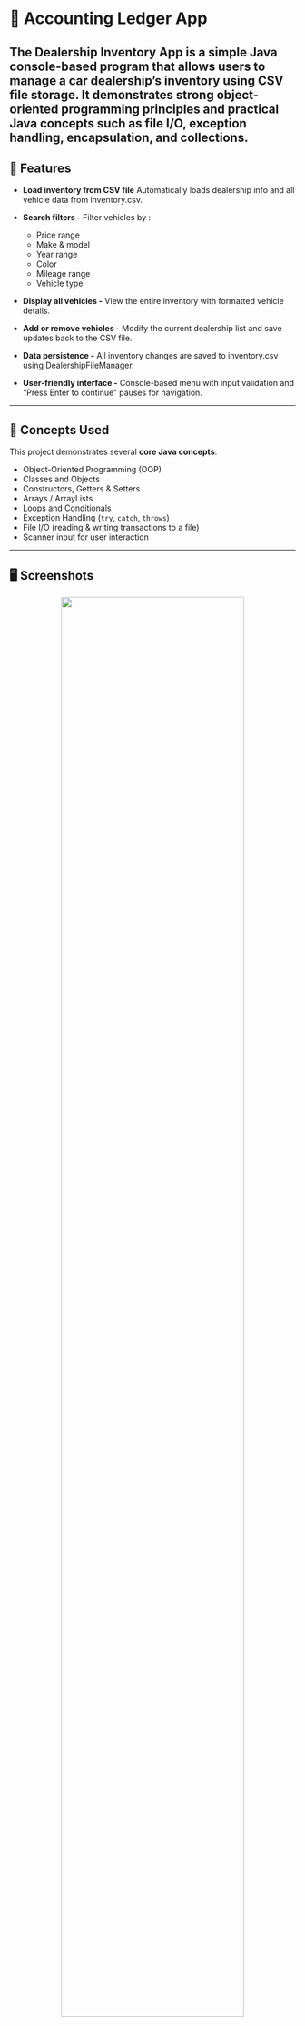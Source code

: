 
# 🧾 Accounting Ledger App

The **Dealership Inventory App** is a simple Java console-based program that allows users to manage a car dealership’s inventory using CSV file storage.
It demonstrates strong object-oriented programming principles and practical Java concepts such as **file I/O, exception handling, encapsulation, and collections**.
---

## 🚀 Features

* **Load inventory from CSV file**
Automatically loads dealership info and all vehicle data from inventory.csv.

* **Search filters -**
Filter vehicles by : 
    * Price range
    * Make & model
    * Year range
    * Color
    * Mileage range
    * Vehicle type

* **Display all vehicles -**
View the entire inventory with formatted vehicle details.

* **Add or remove vehicles -**
Modify the current dealership list and save updates back to the CSV file.

* **Data persistence -**
All inventory changes are saved to inventory.csv using DealershipFileManager.

* **User-friendly interface -**
Console-based menu with input validation and “Press Enter to continue” pauses for navigation.

---

## 🧠 Concepts Used

This project demonstrates several **core Java concepts**:

* Object-Oriented Programming (OOP)
* Classes and Objects
* Constructors, Getters & Setters
* Arrays / ArrayLists
* Loops and Conditionals
* Exception Handling (`try`, `catch`, `throws`)
* File I/O (reading & writing transactions to a file)
* Scanner input for user interaction

---
## 🖥️ Screenshots

<p align="center">
  <img src="screenshots/mainscreen.png" width="80%"/>
</p>
<p align="center">
  <img src="screenshots/displayScreen.png" width="80%"/>
</p>
<p align="center">
  <img src="screenshots/deleteScreen.png" width="80%"/>
</p>




## 🧩 Code Snippets

### 👇 Major process methods that run the core of the program.
```java     
public ArrayList<Vehicle> getAllVehicles(){
        return this.inventory;
    }

    public ArrayList<Vehicle> getVehiclesByPrice(double min, double max){
        ArrayList<Vehicle> result = new ArrayList<>();
        for(Vehicle v : inventory){
            double price = v.getPrice();
            if(price >= min && price <= max){
                result.add(v);
            }
        }
        return result;
    }
    public ArrayList<Vehicle> getVehiclesByMakeModel(String make, String model){
        ArrayList<Vehicle> result = new ArrayList<>();
        for(Vehicle v : inventory){
            String vehicleMake = v.getMake();
            String vehicleModel = v.getModel();
            if(make.equalsIgnoreCase(vehicleMake) && model.equalsIgnoreCase(vehicleModel)){
                result.add(v);
            }

        }
        return result;
    }
    public ArrayList<Vehicle> getVehiclesByYear(int min, int max){
        ArrayList<Vehicle> result = new ArrayList<>();
        for(Vehicle v : inventory){
            int year = v.getYear();
            if(year >= min && year <= max){
                result.add(v);
            }
        }
        return result;
    }
    public ArrayList<Vehicle> getVehiclesByColor(String color){
        ArrayList<Vehicle> result = new ArrayList<>();
        for(Vehicle v : inventory){
            String vehicleColor = v.getColor();
            if(color.equalsIgnoreCase(vehicleColor)){
                result.add(v);
            }
        }
        return result;
    }
    public ArrayList<Vehicle> getVehiclesByMileage(int min, int max){
        ArrayList<Vehicle> result = new ArrayList<>();
        for(Vehicle v : inventory){
            int mileage = v.getOdometer();
            if(mileage >= min && mileage <= max){
                result.add(v);
            }
        }
        return result;
    }
    public ArrayList<Vehicle> getVehiclesByType(String vehicleType){
        ArrayList<Vehicle> result = new ArrayList<>();
        for(Vehicle v : inventory){
            String type = v.getVehicleType();
            if(type.equalsIgnoreCase(vehicleType)){
                result.add(v);
            }
        }
        return result;
    }

    public Vehicle getVehicleByVin(int vin){
        Vehicle result = null;

            for(Vehicle v : inventory){
                if(vin == v.getVin()){
                    result = v;
                }
            }
        return result;
    }

    public void removeVehicle(Vehicle v){
            inventory.remove(v);
        System.out.println("✅Vehicle successfully removed.");
    }

```
## 🛠️ How to Run

### 1. Clone the repository

```bash
git clone https://github.com/iBel251/Accounting-Ledger-App.git
```

### 2. Open in your IDE

Open the folder in **IntelliJ IDEA**, **VS Code**, or any Java IDE.

### 3. Compile and run
Navigate to Main.java in src/main/java/com.capstone directory and run the program

---

## 💾 File Handling

All transactions are saved to a local text file (e.g., `enventory.csv`) so that data is **retained between sessions**.

---

## 📂 Project Structure

```
Car-dealership/
│
├── src/
│   └── main/java/pluralsight/
│       ├── Program.java
│       ├── UserInterface.java
│       ├── Dealership.java
│       ├── Vehicle.java
│       ├── DealershipFileManager.java
│       ├── Tools.java
│       
│
└── inventorycsv
```

---

## 🎯 Future Improvements

* More robust error handling and testing
* Build a GUI
* Improve file structure or switch to database storage
* Export filtered list into Excel files

---

## 👨‍💻 Author

**Imran Ahmed**
Java Developer | Passionate about learning clean and structured coding.

---
